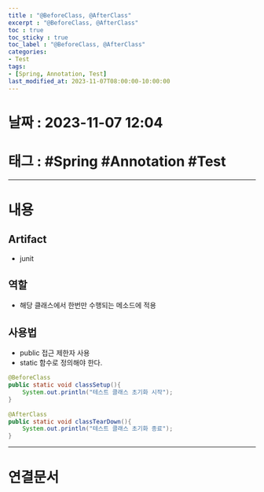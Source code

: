```yaml
---
title : "@BeforeClass, @AfterClass"
excerpt : "@BeforeClass, @AfterClass"
toc : true
toc_sticky : true
toc_label : "@BeforeClass, @AfterClass"
categories:
- Test
tags:
- [Spring, Annotation, Test]
last_modified_at: 2023-11-07T08:00:00-10:00:00
---
```


# 날짜 : 2023-11-07 12:04

# 태그 : #Spring #Annotation #Test
---

# 내용

## Artifact
- junit

## 역할
- 해당 클래스에서 한번만 수행되는 메소드에 적용

## 사용법
- public 접근 제한자 사용
- static 함수로 정의해야 한다.

```java
@BeforeClass  
public static void classSetup(){  
    System.out.println("테스트 클래스 초기화 시작");  
}  
  
@AfterClass  
public static void classTearDown(){  
    System.out.println("테스트 클래스 초기화 종료");  
}
```

---

# 연결문서
